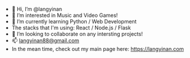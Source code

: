 - 👋 Hi, I’m @langyinan
- 👀 I’m interested in Music and Video Games! 
- 🌱 I’m currently learning Python / Web Development
- The stacks that I'm using: React / Node.js / Flask
- 💞️ I’m looking to collaborate on any intersting projects!
- 📫 langyinan88@gmail.com 
- In the mean time, check out my main page here: https://langyinan.com
